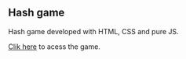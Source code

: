 ## Hash game

Hash game developed with HTML, CSS and pure JS.

[Clik here](https://rafael2903.github.io/hash-game/) to acess the game.
